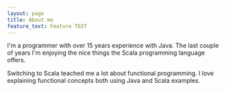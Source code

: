```yaml
---
layout: page
title: About me
feature_text: Feature TEXT
---
```

I'm a programmer with over 15 years experience with Java. 
The last couple of years I'm enjoying the nice things the Scala programming language offers.

Switching to Scala teached me a lot about functional programming. 
I love explaining functional concepts both using Java and Scala examples.